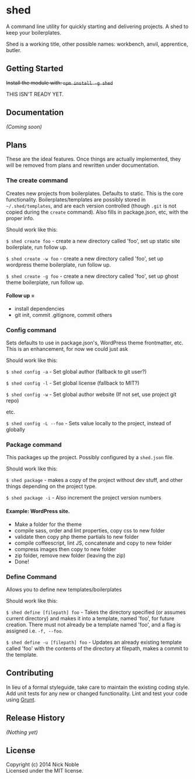 # shed

A command line utility for quickly starting and delivering projects. A shed to keep your boilerplates.

Shed is a working title, other possible names: workbench, anvil, apprentice, butler.

## Getting Started
~~Install the module with: `npm install -g shed`~~

THIS ISN'T READY YET.

## Documentation
_(Coming soon)_

## Plans
These are the ideal features. Once things are actually implemented, they will be removed from plans and rewritten under documentation.

### The create command
Creates new projects from boilerplates. Defaults to static. This is the core functionality. Boilerplates/templates are possibly stored in `~/.shed/templates`, and are each version controlled (though `.git` is not copied during the `create` command). Also fills in package.json, etc, with the proper info.

Should work like this:

`$ shed create foo` - create a new directory called 'foo', set up static site boilerplate, run follow up.

`$ shed create -w foo` - create a new directory called 'foo', set up wordpress theme boilerplate, run follow up.

`$ shed create -g foo` - create a new directory called 'foo', set up ghost theme boilerplate, run follow up.

#### Follow up = 

- install dependencies
- git init, commit .gitignore, commit others

### Config command
Sets defaults to use in package.json's, WordPress theme frontmatter, etc. This is an enhancement, for now we could just ask 

Should work like this:

`$ shed config -a` - Set global author (fallback to git user?)

`$ shed config -l` - Set global license (fallback to MIT?)

`$ shed config -w` - Set global author website (If not set, use project git repo)

etc.

`$ shed config -L --foo` - Sets value locally to the project, instead of globally

### Package command
This packages up the project. Possibly configured by a `shed.json` file. 

Should work like this:

`$ shed package` - makes a copy of the project without dev stuff, and other things depending on the project type.

`$ shed package -i` - Also increment the project version numbers

#### Example: WordPress site.

- Make a folder for the theme
- compile sass, order and lint properties, copy css to new folder
- validate then copy php theme partials to new folder
- compile coffeescript, lint JS, concatenate and copy to new folder
- compress images then copy to new folder
- zip folder, remove new folder (leaving the zip)
- Done!

### Define Command
Allows you to define new templates/boilerplates

Should work like this:

`$ shed define [filepath] foo` - Takes the directory specified (or assumes current directory) and makes it into a template, named 'foo', for future creation. There must not already be a template named 'foo', and a flag is assigned i.e. `-f, --foo`.

`$ shed define -u [filepath] foo` - Updates an already existing template called 'foo' with the contents of the directory at filepath, makes a commit to the template.



## Contributing
In lieu of a formal styleguide, take care to maintain the existing coding style. Add unit tests for any new or changed functionality. Lint and test your code using [Grunt](http://gruntjs.com/).

## Release History
_(Nothing yet)_

## License
Copyright (c) 2014 Nick Noble  
Licensed under the MIT license.
